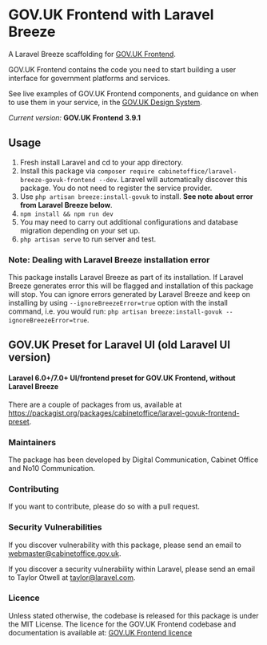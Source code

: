 # GOV.UK Frontend with Laravel Breeze

A Laravel Breeze scaffolding for [GOV.UK Frontend](https://github.com/alphagov/govuk-frontend).

GOV.UK Frontend contains the code you need to start building a user interface for government platforms and services. 

See live examples of GOV.UK Frontend components, and guidance on when to use them in your service, in the [GOV.UK Design System](https://design-system.service.gov.uk/).

*Current version:* **GOV.UK Frontend 3.9.1**

## Usage

1. Fresh install Laravel and cd to your app directory.
2. Install this package via `composer require cabinetoffice/laravel-breeze-govuk-frontend --dev`. Laravel will automatically discover this package. You do not need to register the service provider.
3. Use `php artisan breeze:install-govuk` to install. **See note about error from Laravel Breeze below**.
4. `npm install && npm run dev`
5. You may need to carry out additional configurations and database migration depending on your set up.
6. `php artisan serve` to run server and test.

### Note: Dealing with Laravel Breeze installation error
This package installs Laravel Breeze as part of its installation. If Laravel Breeze generates error this will be flagged and installation of this package will stop.
You can ignore errors generated by Laravel Breeze and keep on installing by using `--ignoreBreezeError=true` option with the install command, i.e. you would run: `php artisan breeze:install-govuk --ignoreBreezeError=true`.

## GOV.UK Preset for Laravel UI (old Laravel UI version)

#### Laravel 6.0+/7.0+ UI/frontend preset for GOV.UK Frontend, without Laravel Breeze

There are a couple of packages from us, available at https://packagist.org/packages/cabinetoffice/laravel-govuk-frontend-preset.

### Maintainers
The package has been developed by Digital Communication, Cabinet Office and No10 Communication.

### Contributing
If you want to contribute, please do so with a pull request. 

### Security Vulnerabilities
If you discover vulnerability with this package, please send an email to webmaster@cabinetoffice.gov.uk.

If you discover a security vulnerability within Laravel, please send an email to Taylor Otwell at taylor@laravel.com.

### Licence
Unless stated otherwise, the codebase is released for this package is under the MIT License.
The licence for the GOV.UK Frontend codebase and documentation is available at: [GOV.UK Frontend licence](https://github.com/alphagov/govuk-frontend#licence)
